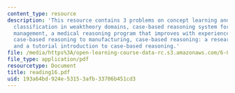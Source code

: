 ```yaml
---
content_type: resource
description: 'This resource contains 3 problems on concept learning and heuristic
  classification in weaktheory domains, case-based reasoning system for portfolio
  management, a medical reasoning program that improves with experience, applying
  case-based reasoning to manufacturing, case-based reasoning: a research paradigm,
  and a tutorial introduction to case-based reasoning.'
file: /media/https%3A/open-learning-course-data-rc.s3.amazonaws.com/6-871-knowledge-based-applications-systems-spring-2005/193a64bd924e53153afb33706b451cd3_reading16.pdf
file_type: application/pdf
resourcetype: Document
title: reading16.pdf
uid: 193a64bd-924e-5315-3afb-33706b451cd3
---
```

